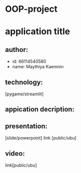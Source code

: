 # OOP-project

# application title

## author:

* id: 66114540580
* name: Maythiya Kaemnin

## technology: 
[pygame/streamlit]

## appication decription:

## presentation: 
[slide/powerpoint] link [public/ubu]

## video: 
link[public/ubu]
